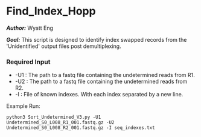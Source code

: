 # Find_Index_Hopp

***Author:*** Wyatt Eng

***Goal:*** This script is designed to identify index swapped records from the 'Unidentified' output files post demultiplexing.

### Required Input
- -U1 : The path to a fastq file containing the undetermined reads from R1.
- -U2 : The path to a fastq file containing the undetermined reads from R2.
- -I : File of known indexes. With each index separated by a new line.

Example Run:

```python3 Sort_Undetermined_V3.py -U1 Undetermined_S0_L008_R1_001.fastq.gz -U2 Undetermined_S0_L008_R2_001.fastq.gz -I seq_indexes.txt```
